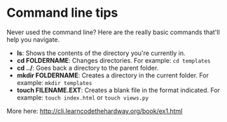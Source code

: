 # Command line tips

Never used the command line? Here are the really basic commands that'll help you
navigate.

* **ls**: Shows the contents of the directory you're currently in.
* **cd FOLDERNAME**: Changes directories. For example: `cd templates`
* **cd ../**: Goes back a directory to the parent folder.
* **mkdir FOLDERNAME**: Creates a directory in the current folder. For example:
  `mkdir templates`
* **touch FILENAME.EXT**: Creates a blank file in the format indicated. For
  example: `touch index.html` or `touch views.py`

More here: http://cli.learncodethehardway.org/book/ex1.html
